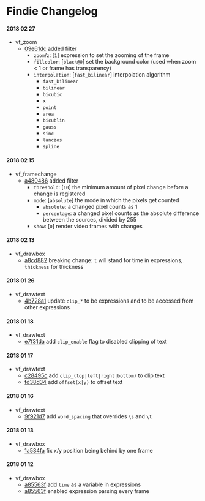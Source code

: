 # Findie Changelog

#### 2018 02 27

- vf_zoom
    - [09e61dc](https://github.com/findie/FFmpeg/commit/09e61dc1f9091b0dee476a8d5c0124532895e066) added filter
        - `zoom`/`z`: [`1`] expression to set the zooming of the frame
        - `fillcolor`: [`black@0`] set the background color (used when zoom < 1 or frame has transparency)
        - `interpolation`: [`fast_bilinear`] interpolation algorithm
            - `fast_bilinear` 
            - `bilinear` 
            - `bicubic` 
            - `x` 
            - `point` 
            - `area` 
            - `bicublin` 
            - `gauss` 
            - `sinc` 
            - `lanczos` 
            - `spline` 

#### 2018 02 15 
    
- vf_framechange
    - [a480486](https://github.com/findie/FFmpeg/commit/a480486c79d0e7f24ff7e343a912a48bf76628ab) added filter
        - `threshold`: [`10`] the minimum amount of pixel change before a change is registered
        - `mode`: [`absolute`] the mode in which the pixels get counted
            - `absolute`: a changed pixel counts as 1
            - `percentage`: a changed pixel counts as the absolute difference between the sources, divided by 255
        - `show`: [`0`] render video frames with changes    

#### 2018 02 13

- vf_drawbox
    - [a8cd882](https://github.com/findie/FFmpeg/commit/a8cd88258b2691dc36403140ef4b966dd515ee80) breaking change: `t` will stand for time in expressions, `thickness` for thickness

#### 2018 01 26

- vf_drawtext
    - [4b728a1](https://github.com/findie/FFmpeg/commit/4b728a1673efdec99d47a3010d944fed4a5955b3) update `clip_*` to be expressions and to be accessed from other expressions

#### 2018 01 18

- vf_drawtext
    - [e7f31da](https://github.com/findie/FFmpeg/commit/e7f31da455b6e905efb882eac2ccd44b6975b3a7) add `clip_enable` flag to disabled clipping of text

#### 2018 01 17

- vf_drawtext
    - [c28495c](https://github.com/findie/FFmpeg/commit/c28495c55c6fb75a8ad5edc9e92b40761f49c791) add `clip_(top|left|right|bottom)` to clip text 
    - [fd38d34](https://github.com/findie/FFmpeg/commit/fd38d347b2545970c2db526491f6d5090ab8385e) add `offset(x|y)` to offset text

#### 2018 01 16

- vf_drawtext
    - [9f921d7](https://github.com/findie/FFmpeg/commit/9f921d7f28dc835c0966afecb29873458440aeca) add `word_spacing` that overrides `\s` and `\t` 

#### 2018 01 13

- vf_drawbox
    - [1a534fa](https://github.com/findie/FFmpeg/commit/1a534fa7346858e7996877121c3ffa5e91c83150) fix x/y position being behind by one frame

#### 2018 01 12

- vf_drawbox
    - [a85563f](https://github.com/findie/FFmpeg/commit/a85563f5c3cad453228b7f0a0dabccacb768b877) add `time` as a variable in expressions
    - [a85563f](https://github.com/findie/FFmpeg/commit/a85563f5c3cad453228b7f0a0dabccacb768b877) enabled expression parsing every frame 